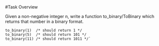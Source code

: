 #Task Overview

Given a non-negative integer n, 
write a function to_binary/ToBinary 
which returns that number in a binary format.

    to_binary(1)  /* should return 1 */
    to_binary(5)  /* should return 101 */
    to_binary(11) /* should return 1011 */`